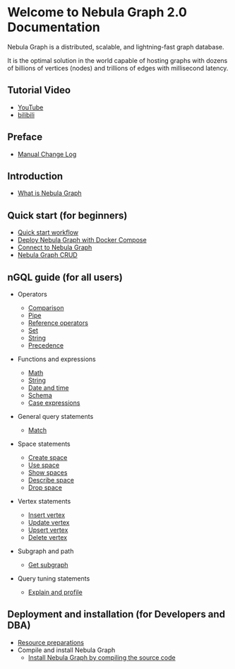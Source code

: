 # Welcome to Nebula Graph 2.0 Documentation

Nebula Graph is a distributed, scalable, and lightning-fast graph database.

It is the optimal solution in the world capable of hosting graphs with dozens of billions of vertices (nodes) and trillions of edges with millisecond latency.

## Tutorial Video

* [YouTube](https://www.youtube.com/channel/UC73V8q795eSEMxDX4Pvdwmw/)
* [bilibili](https://space.bilibili.com/472621355)

## Preface

* [Manual Change Log](CHANGELOG.md)

## Introduction

* [What is Nebula Graph](1.introduction/1.what-is-nebula-graph.md)

## Quick start (for beginners)

* [Quick start workflow](2.quick-start/1.quick-start-workflow.md)
* [Deploy Nebula Graph with Docker Compose](2.quick-start/2.deploy-nebula-graph-with-docker-compose.md)
* [Connect to Nebula Graph](2.quick-start/3.connect-to-nebula-graph.md)
* [Nebula Graph CRUD](2.quick-start/4.nebula-graph-crud.md)

## nGQL guide (for all users)

<!-- to be updated -->
* Operators
  * [Comparison](3.ngql-guide/5.operators/1.comparison.md)
  * [Pipe](3.ngql-guide/5.operators/4.pipe.md)
  * [Reference operators](3.ngql-guide/5.operators/5.property-reference.md)
  * [Set](3.ngql-guide/5.operators/6.set.md)
  * [String](3.ngql-guide/5.operators/7.string.md)
  * [Precedence](3.ngql-guide/5.operators/9.precedence.md)

* Functions and expressions
  * [Math](3.ngql-guide/6.functions-and-expressions/1.math.md)
  * [String](3.ngql-guide/6.functions-and-expressions/2.string.md)
  * [Date and time](3.ngql-guide/6.functions-and-expressions/3.date-and-time.md)
  * [Schema](3.ngql-guide/6.functions-and-expressions/4.schema.md)
  * [Case expressions](3.ngql-guide/6.functions-and-expressions/5.case-expressions.md)

* General query statements
  * [Match](3.ngql-guide/7.general-query-statements/2.match.md)

* Space statements
  * [Create space](3.ngql-guide/9.space-statements/1.create-space.md)
  * [Use space](3.ngql-guide/9.space-statements/2.use-space.md)
  * [Show spaces](3.ngql-guide/9.space-statements/3.show-spaces.md)
  * [Describe space](3.ngql-guide/9.space-statements/4.describe-space.md)
  * [Drop space](3.ngql-guide/9.space-statements/5.drop-space.md)

* Vertex statements
  * [Insert vertex](3.ngql-guide/12.vertex-statements/1.insert-vertex.md)
  * [Update vertex](3.ngql-guide/12.vertex-statements/2.update-vertex.md)
  * [Upsert vertex](3.ngql-guide/12.vertex-statements/3.upsert-vertex.md)
  * [Delete vertex](3.ngql-guide/12.vertex-statements/4.delete-vertex.md)

* Subgraph and path
  * [Get subgraph](3.ngql-guide/16.subgraph-and-path/1.get-subgraph.md)

* Query tuning statements
  * [Explain and profile](3.ngql-guide/17.query-tuning-statements/1.explain-and-profile.md)

## Deployment and installation (for Developers and DBA)

* [Resource preparations](4.deployment-and-installation/1.resource-preparations.md)
* Compile and install Nebula Graph
  * [Install Nebula Graph by compiling the source code](4.deployment-and-installation/2.compile-and-install-nebula-graph/1.install-nebula-graph-by-compiling-the-source-code.md)
